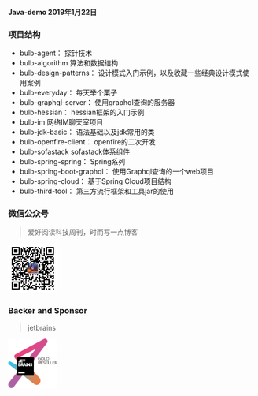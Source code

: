 #### Java-demo 2019年1月22日

### 项目结构

- bulb-agent：               探针技术
- bulb-algorithm             算法和数据结构
- bulb-design-patterns：     设计模式入门示例，以及收藏一些经典设计模式使用案例
- bulb-everyday：            每天举个栗子
- bulb-graphql-server：      使用graphql查询的服务器
- bulb-hessian：             hessian框架的入门示例
- bulb-im                    网络IM聊天室项目
- bulb-jdk-basic：           语法基础以及jdk常用的类
- bulb-openfire-client：     openfire的二次开发
- bulb-sofastack             sofastack体系组件
- bulb-spring-spring：       Spring系列
- bulb-spring-boot-graphql： 使用Graphql查询的一个web项目
- bulb-spring-cloud：        基于Spring Cloud项目结构
- bulb-third-tool：          第三方流行框架和工具jar的使用

### 微信公众号
> 爱好阅读科技周刊，时而写一点博客

<a href="#" target="_blank">
<img src="https://github.com/ZuoFuhong/bulb/blob/master/doc/qrcode_for_gh.jpg" width="100px" height="100px">
</a>


### Backer and Sponsor
> jetbrains

<a href="https://www.jetbrains.com/?from=ZuoFuhong/bulb" target="_blank">
<img src="https://github.com/ZuoFuhong/bulb/blob/master/doc/jetbrains-gold-reseller.svg" width="100px" height="100px">
</a>